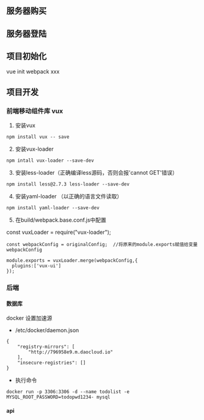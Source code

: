 ## 服务器购买

## 服务器登陆

## 项目初始化
vue init webpack xxx

## 项目开发

### 前端移动组件库 vux
1. 安装vux
```
npm install vux -- save
```

2. 安装vux-loader
```
npm intall vux-loader --save-dev
```

3. 安装less-loader（正确编译less源码，否则会报'cannot GET'错误）
```
npm install less@2.7.3 less-loader --save-dev
```

4. 安装yaml-loader （以正确的语言文件读取）
```
npm install yaml-loader --save-dev
```

5. 在build/webpack.base.conf.js中配置

const vuxLoader = require("vux-loader");
```
const webpackConfig = originalConfig;  //将原来的module.exports赋值给变量webpackConfig

module.exports = vuxLoader.merge(webpackConfig,{
  plugins:['vux-ui']
});
```

### 后端
#### 数据库
docker 设置加速源
- /etc/docker/daemon.json
```
{
    "registry-mirrors": [
        "http://796958e9.m.daocloud.io"
    ],
    "insecure-registries": []
}
```

- 执行命令
```
docker run -p 3306:3306 -d --name todolist -e MYSQL_ROOT_PASSWORD=todopwd1234- mysql
```

#### api
